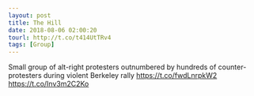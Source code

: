 ```yaml
---
layout: post
title: The Hill
date: 2018-08-06 02:00:20
tourl: http://t.co/t414UtTRv4
tags: [Group]
---
```

Small group of alt-right protesters outnumbered by hundreds of counter-protesters during violent Berkeley rally https://t.co/fwdLnrpkW2 https://t.co/Inv3m2C2Ko